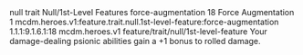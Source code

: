 <ability>
  <metadata>
    <class>null</class>
    <feature_type>trait</feature_type>
    <file_dpath>Null/1st-Level Features</file_dpath>
    <item_id>force-augmentation</item_id>
    <item_index>18</item_index>
    <item_name>Force Augmentation</item_name>
    <level>1</level>
    <scc>mcdm.heroes.v1:feature.trait.null.1st-level-feature:force-augmentation</scc>
    <scdc>1.1.1:9.1.6.1:18</scdc>
    <source>mcdm.heroes.v1</source>
    <type>feature/trait/null/1st-level-feature</type>
  </metadata>
  <effects>
    <effect type="mundane">Your damage-dealing psionic abilities gain a +1 bonus to rolled damage.</effect>
  </effects>
</ability>
